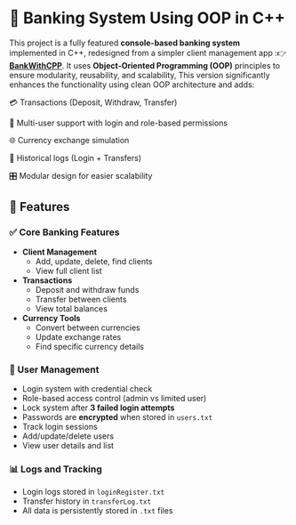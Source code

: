 # 🏦 Banking System Using OOP in C++

This project is a fully featured **console-based banking system** implemented in C++, redesigned from a simpler client management app :👉 **[BankWithCPP](https://github.com/KarimaFathi/BankWithCPP)**. It uses **Object-Oriented Programming (OOP)** principles to ensure modularity, reusability, and scalability, This version significantly enhances the functionality using clean OOP architecture and adds:

💳 Transactions (Deposit, Withdraw, Transfer)

👥 Multi-user support with login and role-based permissions

🌐 Currency exchange simulation

📝 Historical logs (Login + Transfers)

🎛 Modular design for easier scalability

## 🧩 Features

### ✅ Core Banking Features
- **Client Management**
  - Add, update, delete, find clients
  - View full client list
- **Transactions**
  - Deposit and withdraw funds
  - Transfer between clients
  - View total balances
- **Currency Tools**
  - Convert between currencies
  - Update exchange rates
  - Find specific currency details

### 👥 User Management
- Login system with credential check
- Role-based access control (admin vs limited user)
- Lock system after **3 failed login attempts**
- Passwords are **encrypted** when stored in `users.txt`
- Track login sessions
- Add/update/delete users
- View user details and list

### 📊 Logs and Tracking
- Login logs stored in `loginRegister.txt`
- Transfer history in `transferLog.txt`
- All data is persistently stored in `.txt` files
